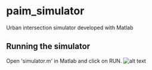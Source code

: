 # paim_simulator
Urban intersection simulator developed with Matlab

## Running the simulator
Open 'simulator.m' in Matlab and click on RUN. 
![alt text](https://raw.githubusercontent.com/username/projectname/branch/path/to/img.png)

